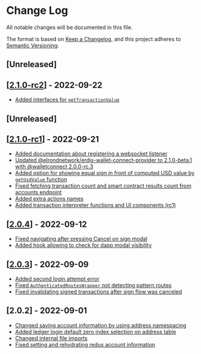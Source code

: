 # Change Log

All notable changes will be documented in this file.

The format is based on [Keep a Changelog](https://keepachangelog.com/en/1.0.0/),
and this project adheres to [Semantic Versioning](https://semver.org/spec/v2.0.0.html).

## [Unreleased]
## [[2.1.0-rc2](https://github.com/ElrondNetwork/dapp-core/pull/428)] - 2022-09-22


- [Added interfaces for `getTransactionValue`](https://github.com/ElrondNetwork/dapp-core/pull/427)

## [Unreleased]
## [[2.1.0-rc1](https://github.com/ElrondNetwork/dapp-core/pull/424)] - 2022-09-21


- [Added documentation about registering a websocket listener](https://github.com/ElrondNetwork/dapp-core/pull/423)
- [Updated @elrondnetwork/erdjs-wallet-connect-provider to 2.1.0-beta.1 with @walletconnect 2.0.0-rc.3](https://github.com/ElrondNetwork/dapp-core/pull/422)
- [Added option for showing equal sign in front of computed USD value by `getUsdValue` function](https://github.com/ElrondNetwork/dapp-core/pull/421)
- [Fixed fetching transaction count and smart contract results count from accounts endpoint](https://github.com/ElrondNetwork/dapp-core/pull/420)
- [Added extra actions names](https://github.com/ElrondNetwork/dapp-core/pull/419)
- [Added transaction interpreter functions and UI components (rc1)](https://github.com/ElrondNetwork/dapp-core/pull/418)
## [[2.0.4](https://github.com/ElrondNetwork/dapp-core/pull/416)] - 2022-09-12

- [Fixed navigating after pressing Cancel on sign modal](https://github.com/ElrondNetwork/dapp-core/pull/415)
- [Added hook allowing to check for dapp modal visibility](https://github.com/ElrondNetwork/dapp-core/pull/416)

## [[2.0.3](https://github.com/ElrondNetwork/dapp-core/pull/414)] - 2022-09-09

- [Added second login attempt error](https://github.com/ElrondNetwork/dapp-core/pull/408)
- [Fixed `AuthenticatedRoutesWrapper` not detecting pattern routes](https://github.com/ElrondNetwork/dapp-core/pull/409)
- [Fixed invalidating signed transactions after sign flow was canceled](https://github.com/ElrondNetwork/dapp-core/pull/413)

## [2.0.2] - 2022-09-01

- [Changed saving account information by using address namespacing](https://github.com/ElrondNetwork/dapp-core/pull/402)
- [Added ledger login default zero index selection on address table](https://github.com/ElrondNetwork/dapp-core/pull/403)
- [Changed internal file imports](https://github.com/ElrondNetwork/dapp-core/pull/404)
- [Fixed setting and rehydrating redux account information](https://github.com/ElrondNetwork/dapp-core/pull/406)

